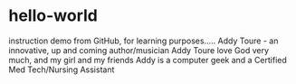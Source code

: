 # hello-world
instruction demo from GitHub, for learning purposes.....
Addy Toure - an innovative, up and coming author/musician
Addy Toure love God very much, and my girl and my friends
Addy is a computer geek and a Certified Med Tech/Nursing Assistant
